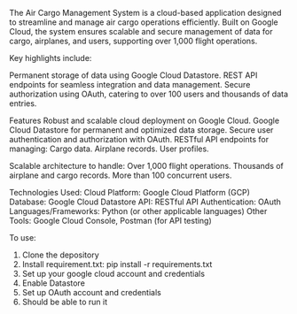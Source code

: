 The Air Cargo Management System is a cloud-based application designed to streamline and manage air cargo operations efficiently.
Built on Google Cloud, the system ensures scalable and secure management of data for cargo, airplanes, and users, supporting over 1,000 flight operations.

Key highlights include:

Permanent storage of data using Google Cloud Datastore.
REST API endpoints for seamless integration and data management.
Secure authorization using OAuth, catering to over 100 users and thousands of data entries.

Features
Robust and scalable cloud deployment on Google Cloud.
Google Cloud Datastore for permanent and optimized data storage.
Secure user authentication and authorization with OAuth.
RESTful API endpoints for managing:
Cargo data.
Airplane records.
User profiles.

Scalable architecture to handle:
Over 1,000 flight operations.
Thousands of airplane and cargo records.
More than 100 concurrent users.

Technologies Used:
Cloud Platform: Google Cloud Platform (GCP)
Database: Google Cloud Datastore
API: RESTful API
Authentication: OAuth
Languages/Frameworks: Python (or other applicable languages)
Other Tools: Google Cloud Console, Postman (for API testing)

To use:
1. Clone the depository
2. Install requirement.txt: pip install -r requirements.txt
3. Set up your google cloud account and credentials
4. Enable Datastore
5. Set up OAuth account and credentials
6. Should be able to run it
